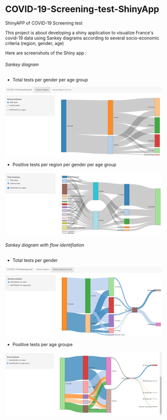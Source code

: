 # COVID-19-Screening-test-ShinyApp
 ShinyAPP of COVID-19 Screening test

This project is about developing a shiny application to visualize France's covid-19 data using Sankey diagrams according to several socio-economic criteria (region, gender, age)

Here are screenshots of the Shiny app :

###### Sankey diagram

- Total tests per gender per age group

![total_test_gender_age](App_screenshots/total_test_gender_age.png)

- Positive tests per region per gender per age group

![positive_tests_reg_gender_age_PL](App_screenshots/positive_tests_reg_gender_age_PL.png)

###### Sankey diagram with flow identifiation

- Total tests per gender

![total_tests_by_gender.png](App_screenshots/total_tests_by_gender.png)

- Positive tests per age groupe

![positive_test_byage.png](App_screenshots/positive_test_byage.png)

